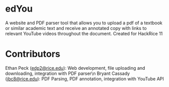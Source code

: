 # edYou
A website and PDF parser tool that allows you to upload a pdf of a textbook or similar academic text and receive an annotated copy with links to relevant YouTube videos throughout the document. Created for HackRice 11

# Contributors
Ethan Peck (edp2@rice.edu): Web development, file uploading and downloading, integration with PDF parser\n
Bryant Cassady (jbc8@rice.edu): PDF Parsing, PDF annotation, integration with YouTube API